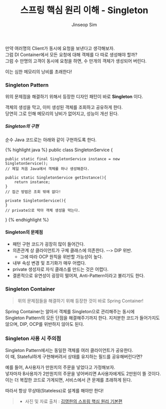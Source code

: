 ﻿---
layout: post
title: "스프링 핵심 원리 이해 - Singleton"
categories: Springboot
tags: [java]
author:
  - Jinseop Sim
---
만약 여러명의 Client가 동시에 요청을 보낸다고 생각해보자.  
그럼 DI Container에서 모든 요청에 대해 객체를 다 따로 생성해야 할까?  
그럼 수 만명의 고객이 동시에 요청을 하면, 수 만개의 객체가 생성되어 버린다.  

이는 심한 메모리의 낭비를 초래한다!  

### Singleton Pattern
위의 문제점을 해결하기 위해서 등장한 디자인 패턴이 바로 __Singleton__ 이다.  

객체의 생성을 막고, 이미 생성된 객체를 조회하고 공유하게 한다.  
당연히 그로 인해 메모리의 낭비가 없어지고, 성능이 개선 된다.  

##### Singleton의 구현
순수 Java 코드로는 아래와 같이 구현하도록 한다.  

{% highlight java %}
public class SingletonService {

    public static final SingletonService instance = new SingletonService();
    // 제일 처음 Java에서 객체를 하나 생성해준다.

    public static SingletonService getInstance(){
        return instance;
    }
    // 접근 방법은 조회 밖에 없다!

    private SingletonService(){
    }
    // private으로 막아 객체 생성을 막는다.
}
{% endhighlight %}

#### Singleton의 문제점
- 패턴 구현 코드가 굉장히 많이 들어간다.
- 의존관계 상 클라이언트가 구체 클래스에 의존한다. --> DIP 위반.
  - 그에 따라 OCP 원칙을 위반할 가능성이 높다.
- 내부 속성 변경 및 초기화가 매우 어렵다.
- private 생성자로 자식 클래스를 만드는 것은 어렵다.
- 결론적으로 유연성이 굉장히 떨어져, Anti-Pattern이라고 불리기도 한다.

### Singleton Container
> 위의 문제점들을 해결하기 위해 등장한 것이 바로 Spring Container!  

Spring Container는 알아서 객체를 Singleton으로 관리해주는 동시에  
Singleton Pattern의 모든 단점을 해결해주기까지 한다.
지저분한 코드가 들어가지도 않으며, DIP, OCP를 위반하지 않아도 된다.

### Singleton 사용 시 주의점
Singleton Pattern에서는 동일한 객체를 여러 클라이언트가 공유한다.  
이 때, Stateful하게 구현해버려서 상태를 유지하는 필드를 공유해버린다면? 

예를 들어, A사용자가 만원치의 주문을 넣었다고 가정해보자.  
넣자마자 B사용자가 2만원치의 주문을 넣어버리면 A사용자에게도 2만원이 뜰 것이다.  
이는 더 복잡한 코드로 가게되면, 서비스에서 큰 문제를 초래하게 된다.  

따라서 항상 무상태(Stateless)로 설계를 해야만 한다!  

> - 사진 및 자료 출처 : [김영한의 스프링 핵심 원리 기본편](https://www.inflearn.com/course/%EC%8A%A4%ED%94%84%EB%A7%81-%ED%95%B5%EC%8B%AC-%EC%9B%90%EB%A6%AC-%EA%B8%B0%EB%B3%B8%ED%8E%B8)